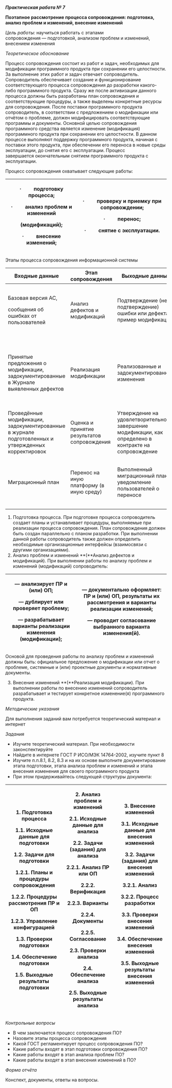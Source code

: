 ﻿***Практическая работа № 7***

**Поэтапное рассмотрение процесса сопровождения: подготовка, анализ проблем и изменений, внесение изменений**

*Цель работы:* научиться работать с этапами сопровождения — подготовкой, анализом проблем и изменений, внесением изменения

*Теоретическое обоснование*

Процесс сопровождения состоит из работ и задач, необходимых для модификации программного продукта при сохранении его целостности. За выполнение этих работ и задач отвечает сопроводитель. Сопроводитель обеспечивает создание и функционирование соответствующего процесса сопровождения до разработки какого-либо программного продукта. Сразу же после активизации данного процесса должны быть разработаны план сопровождения и соответствующие процедуры, а также выделены конкретные ресурсы для сопровождения. После поставки программного продукта сопроводитель, в соответствии с предложением о модификации или отчётом о проблеме, должен модифицировать соответствующие программы и документы. Основной целью сопровождения программного средства является изменение (модификация) программного продукта при сохранении его целостности. В данном процессе выполняют поддержку программного продукта, начиная с поставки этого продукта, при обеспечении его переноса в новые среды эксплуатации, до снятия его с эксплуатации. Процесс завершается окончательным снятием программного продукта с эксплуатации.

Процесс сопровождения охватывает следующие работы:

|<p>·         подготовку процесса;</p><p>·         анализ проблем и изменений</p><p>(модификаций);</p><p>·         внесение изменений;</p>|<p>·         проверку и приемку при сопровождении;</p><p>·         перенос;</p><p>·         снятие с эксплуатации.</p>|
| - | - |


Этапы процесса сопровождения информационной системы

|**Входные данные**|**Этап сопровождения**|**Выходные данные**|**Выход в параграфе**|
| - | - | - | - |
|<p>Базовая версия АС,</p><p>сообщения об ошибках от пользователей</p>|Анализ дефектов и модификаций|Подтверждение (не подтверждение) ошибки или дефекта, пример модификации|Выдержки из отчётов пользователей о выявленных дефектах и предложения по корректировке.|
|Принятые предложения о модификации, задокументированные в Журнале выявленных дефектов|Реализация модификации|Реализованные и задокументированные изменения|Определение того, что подлежит модификации (анализ журнала выявленных дефектов и предложений по корректировке).|
|Проведённые модификации, задокументированные в журнале подготовленных и утвержденных корректировок|Оценка и принятие результатов сопровождения|Утверждение на удовлетворительное завершение модификации, как определено в контракте на сопровождение|Подготовленное извещение пользователям о выпуске новой версии АС|
|Миграционный план|Перенос на иную платформу (в иную среду)|Выполненный миграционный план, уведомление пользователей о переносе|Описание миграционного плана. Уведомление пользователя о планах и действиях по перемещению.|


1. Подготовка процесса. При подготовке процесса сопроводитель создает планы и устанавливает процедуры, выполняемые при реализации процесса сопровождения. План сопровождения должен быть создан параллельно с планом разработки. При выполнении данной работы сопроводитель также должен определить необходимые организационные интерфейсы (взаимосвязи с другими организациями).
1. Анализ проблем и изменений **(**Анализ дефектов и модификаций). При выполнении работы по анализу проблем и изменений (модификаций) сопроводитель:

|<p>— анализирует ПР и (или) ОП;</p><p>— дублирует или проверяет проблему;</p><p>— разрабатывает варианты реализации изменения (модификации);</p>|<p>— документально оформляет: ПР и (или) ОП, результаты их рассмотрения и варианты реализации изменений;</p><p>— проводит согласование выбранного варианта изменения(й).</p>|
| - | - |


Основой для проведения работы по анализу проблем и изменений должны быть: официальное предложение о модификации или отчет о проблеме, системные и (или) проектные документы и нормативные документы.

3. Внесение изменений **(**Реализация модификации). При выполнении работы по внесению изменений сопроводитель разрабатывает и тестирует конкретное изменение(я) программного продукта.

*Методические указания*

Для выполнения заданий вам потребуется теоретический материал и интернет

*Задания*

- Изучите теоретический материал. При необходимости законспектируйте
- Найдите в интернете ГОСТ Р ИСО/МЭК 14764-2002, изучите пункт 8
- Изучите п.п.8.1, 8.2, 8.3 и на их основе выполните документирование этапа подготовки, этапа анализа проблем и изменений и этапа внесения изменения для своего программного продукта
- При этом придерживайтесь следующей структуры документа:

|<p>1. Подготовка процесса</p><p>1.1. Исходные данные для подготовки</p><p>1.2. Задачи для подготовки</p><p>1.2.1. Планы и процедуры сопровождения</p><p>1.2.2. Процедуры рассмотрения ПР и ОП</p><p>1.2.3. Управление конфигурацией</p><p>1.3. Проверки подготовки</p><p>1.4. Обеспечение подготовки</p><p>1.5. Выходные результаты подготовки</p>|<p>2. Анализ проблем и изменений</p><p>2.1. Исходные данные для анализа</p><p>2.2. Задачи (задания) для анализа</p><p>2.2.1. Анализ ПР или ОП</p><p>2.2.2. Верификация</p><p>2.2.3. Варианты</p><p>2.2.4. Документы</p><p>2.2.5. Согласование</p><p>2.3. Проверки анализа</p><p>2.4. Обеспечение анализа</p><p>2.5. Выходные результаты анализа</p>|<p>3. Внесение изменений</p><p>3.1. Исходные данные для внесения изменений</p><p>3.2. Задачи (задания) для внесения изменений</p><p>3.2.1. Анализ</p><p>3.2.2. Процесс разработки</p><p>3.3. Проверки внесения изменений</p><p>3.4. Обеспечение внесения изменений</p><p>3.5. Выходные результаты внесения изменений</p><p> </p>|
| - | - | - |

*Контрольные вопросы*

- В чем заключается процесс сопровождения ПО?
- Назовите этапы процесса сопровождения
- Какой ГОСТ регламентирует процесс сопровождения ПО?
- Какие работы входят в этап подготовки сопровождения ПО?
- Какие работы входят в этап анализа проблем ПО?
- Какие работы входят в этап внесения изменений в ПО?

*Форма отчёта*

Конспект, документы, ответы на вопросы.

